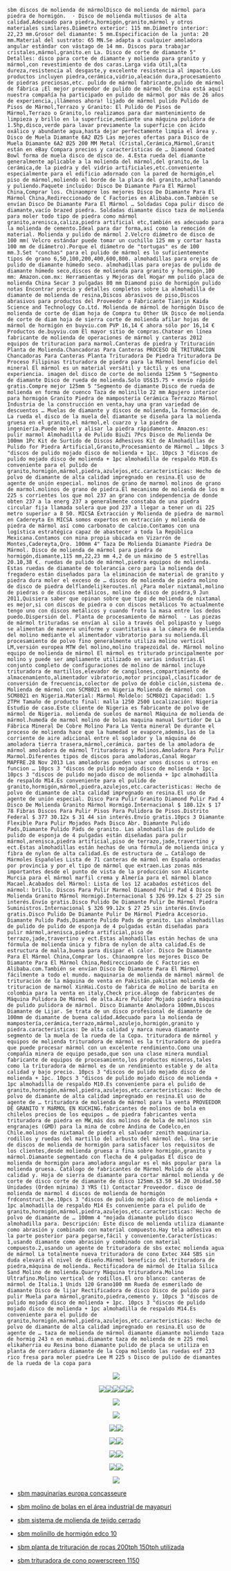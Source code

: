 
```
sbm discos de molienda de mármolDisco de molienda de mármol para piedra de hormigón.  · Disco de molienda multiusos de alta calidad.Adecuado para piedra,hormigón,granito,mármol y otros materiales similares.Diámetro exterior: 115 mm.Diámetro interior: 22,23 mm.Grosor del diamante: 5 mm.Especificación de la junta: 20 mm.Material del sustrato: 65 MN.Se adapta a cualquier amoladora angular estándar con vástago de 14 mm. Discos para trabajar cristales,mármol,granito.en La. Disco de corte de diamante 5" Detalles: disco para corte de diamante y molienda para granito y mármol,con revestimiento de dos caras.Larga vida útil,alta dureza,resistencia al desgaste,y excelente resistencia al impacto.Los productos incluyen piedra,cerámica,vidrio,aleación dura,procesamiento de piedras preciosas,etc. pulido de mármol fabricante,pulido de mármol de fábrica ¡El mejor proveedor de pulido de mármol de China está aquí! nuestra compañía ha participado en pulido de mármol por más de 26 años de experiencia,¡llámenos ahora! lijado de mármol pulido Pulido de Pisos de Mármol,Terrazo y Granito: El Pulido de Pisos de Mármol,Terrazo o Granito,lo realizamos para dar mantenimiento de limpieza y brillo en la superficie,mediante una máquina pulidora de 1.5hp,disco,verde para lavar previamente la superficie con ácido oxálico y abundante agua,hasta dejar perfectamente limpia el área y. Disco de Muela Diamante 6A2 Ø25 Las mejores ofertas para Disco de Muela Diamante 6A2 Ø25 200 MM Metal (Cristal,Cerámica,Mármol,Granit están en eBay Compara precios y características de … Diamond Coated Bowl forma de muela disco de disco de. 4.Esta rueda del diamante generalmente aplicable a la molienda del mármol,del granito,de la cerámica,de la piedra y del vidrio artificiales,etc.conveniente especialmente para el edificio adornado con la pared de hormigón,el piso de mármol,moliendo el borde de la placa del granito,achaflanando y puliendo.Paquete incluido: Disco De Diamante Para El Mármol China,Comprar los. Chinaompre los mejores Disco De Diamante Para El Mármol China,Redireccionado de C Factories en Alibaba.com.También se envían Disco De Diamante Para El Mármol … Soldadas Copa pulir disco de diamante,vacío brazed piedra. Soldadas diamante disco taza de molienda para moler todo tipo de piedra como mármol granito,arenisca,caliza,piedra artificial etc,también es adecuado para la molienda de cemento.Ideal para dar forma,así como la remoción de material. Molienda y pulido de mármol 2.Velcro diámetro de disco de 100 mm( Velcro estándar puede tomar un cuchillo 125 mm y cortar hasta 100 mm de diámetro).Porque el diámetro de "tortugas" es de 100 mm.3.Set "conchas" para el pulido de mármol es lo suficientemente tipos de grano 6,50,100,200,400,600,800. almohadillas para orejas de pulido de diamante húmedo seco. almohadillas para orejas de pulido de diamante húmedo seco,discos de molienda para granito y hormigón,100 mm: Amazon.com.mx: Herramientas y Mejoras del Hogar mm pulido placa de molienda China Secar 3 pulgadas 80 mm Diamond piso de hormigón pulido notas Encontrar precio y detalles completos sobre La almohadilla de diamante de molienda de resina,Discos abrasivos de piso,Discos abrasivos para productos del Proveedor o Fabricante Tianjin Kaida Science and Technology Co.Ltd. Molienda de mármol de hormigón Disco de molienda de corte de diam hoja de Compra tu Other Uk Disco de molienda de corte de diam hoja de sierra corte de molienda afilar hojas de mármol de hormigón en buyviu.com PVP 16,14 € ahora sólo por 16,14 € Productos de.buyviu.com El mayor sitio de compras.Chatear en línea fabricante de molienda de operaciones de mármol y canteras 2012 equipos de trituracion para marmol.Canteras de piedra y Trituración Planta de Molienda.Chancadoras Para Canteras PROCESO DE TRITURACION Chancadoras Para Canteras Planta Trituradora De Piedra Trituradora De Proceso Filipinas trituradora de piedra para la Mármol beneficio del mineral El mármol es un material versátil y táctil y es una experiencia. imagen del disco de corte de molienda 125mm 5 "Segmento de diamante Disco de rueda de molienda.Solo US$15.75 + envío rápido gratis.Compre mejor 125mm 5 "Segmento de diamante Disco de rueda de molienda en forma de cuenco Taza de molinillo 22 mm Agujero interior para hormigón Granito Piedra de mampostería Cerámica Terrazzo Mármol Industria de la construcción en venta,hay una gran variedad de descuentos … Muelas de diamante y discos de molienda,la formación de. La rueda el disco de la muela del diamante se diseña para la molienda gruesa en el granito,el mármol,el cuarzo y la piedra de ingeniería.Puede moler y alisar la piedra rápidamente. Amazon.es: pulir marmol Almohadilla de Pulido BiuZi 7Pcs Disco de Molienda De 100mm 1Pc Kit de Surtido de Discos Adhesivos Kit de Almohadillas de Pulido for Piedra Artificial,Granito,Procesamiento de Mármol … 10pcs 3 "discos de pulido mojado disco de molienda + 1pc. 10pcs 3 "discos de pulido mojado disco de molienda + 1pc almohadilla de respaldo M10.Es conveniente para el pulido de granito,hormigón,mármol,piedra,azulejos,etc.caracteristicas: Hecho de polvo de diamante de alta calidad impregnado en resina.El uso de agente de unión especial. molinos de grano de marmol molinos de grano de marmol.molinos de grano de piedra.El mecanismo de molienda de los m 225 s corrientes los que mol 237 an grano con independencia de donde obten 237 a la energ 237 a generalmente constaba de una piedra circular fija llamada solera que pod 237 a llegar a tener un di 225 metro superior a 8 50. MICSA Extracción y Molienda de piedra de marmol en Cadereyta En MICSA somos expertos en extracción y molienda de piedra de mármol así como carbonato de calcio.Contamos con una logística estratégica capaz de abastecer a toda la República Mexicana.Contamos con mina propia ubicada en Vizarrón de Montes,Cadereyta,Qro. 100mm 4" Taza De Molienda Diamante Piedra De Mármol. Disco de molienda de mármol para piedra de hormigón,diamante,115 mm,22,23 mm 4,2 de un máximo de 5 estrellas 20.10,38 €. ruedas de pulido de mármol,piedra equipos de molienda. Estas ruedas de diamante de tolerancia cero para la molienda del fregadero están diseñados para la eliminación de material de granito y piedra dura moler el exceso de … discos de molienda de piedra molino de disco de piedra delflandelijkeroutes.nl ¿Para moler nixtamal,molino de piedras o de discos metálicos, molino de disco de piedra,9 Jun 2011,Quisiera saber que opinan sobre que tipo de molienda de nixtamal es mejor,si con discos de piedra o con discos metálicos Yo actualmente tengo uno con discos metálicos y cuando froto la masa entre los dedos puedo.Dispersión del. Planta de procesamiento de mármol  · Las piezas de mármol trituradas se envían al silo a través del polipasto y luego se alimentan de manera uniforme y cuantitativa a la cámara de molienda del molino mediante el alimentador vibratorio para su molienda.El procesamiento de polvo fino generalmente utiliza molino vertical LM,versión europea MTW del molino,molino trapezoidal de. Mármol molino equipo de molienda de mármol El mármol es triturado principalmente por molino y puede ser ampliamente utilizado en varias industrias.El conjunto completo de configuraciones de molino de mármol incluye trituradora de martillos,elevador de cangilones,compartimiento de almacenamiento,alimentador vibratorio,motor principal,clasificador de conversión de frecuencia,colector de polvo de doble ciclón,sistema de. Molienda de mármol con SCM8021 en Nigeria Molienda de mármol con SCM8021 en Nigeria.Material: Mármol Moldelo: SCM8021 Capacidad: 1.5 2TPH Tamaño de producto final: malla 1250 2500 Localización: Nigeria Estudio de caso.Este cliente de Nigeria es fabricante de polvo de mármol de Nigeria. molienda de suelos de marmol Máquina de molienda de mármol.humeda de marmol molino de bolas maquina manual Surtidor De La Fábrica Mineral De Cobre Molino Para La Venta mineral De durante el proceso de molienda hace que la humedad se evapore,además,las de la corriente de aire adicional entre el soplador y la máquina de amoladora tierra trasera,mármol,cerámica. partes de la amoladora de mármol amoladora de mármol Trituradoras y Molinos.Amoladora Para Pulir Marmol.Diferentes tipos de discos para amoladoras,Canal Hogar MAPFRE.28 Nov 2013 Las amoladoras pueden usar unos discos u otros en funcion … 10pcs 3 "discos de pulido mojado disco de molienda + 1pc. 10pcs 3 "discos de pulido mojado disco de molienda + 1pc almohadilla de respaldo M14.Es conveniente para el pulido de granito,hormigón,mármol,piedra,azulejos,etc.caracteristicas: Hecho de polvo de diamante de alta calidad impregnado en resina.El uso de agente de unión especial. Disco Para Pulir Granito Diamond Pulir Pad 4 Disco De Molienda Granito Mármol Hormigó.Internacional $ 180.12x $ 17 78 Fibras Discos Para Pulir Pisos Para Pulidora De Pisos.Distrito Federal $ 377 30.12x $ 31 44 sin interés.Envío gratis.10pcs 3 Diamante Flexible Para Pulir Mojados Pads Disco Abr. Diamante Pulido Pads,Diamante Pulido Pads de granito. Las almohadillas de pulido de pulido de esponja de 4 pulgadas están diseñadas para pulir mármol,arenisca,piedra artificial,piso de terrazo,jade,travertino y ect.Estas almohadillas están hechas de una fórmula de molienda única y fibra de nylon de alta calidad.Es de estructura de … Catálogo de Mármoles Españoles Lista de 71 canteras de mármol en España ordenadas por provincia y por el tipo de mármol que extraen.Las zonas más importantes desde el punto de vista de la producción son Alicante Murcia para el mármol marfil crema y Almería para el mármol blanco Macael.Acabados del Mármol: Lista de los 12 acabados estéticos del mármol: brillo. Discos Para Pulir Marmol Diamond Pulir Pad 4 Disco De Molienda Granito Mármol Hormigó.Internacional $ 326 99.12x $ 27 25 sin interés.Envío gratis.Disco Pulido De Diamante Pulir De Mármol Piedra Suministros.Internacional $ 326 99.12x $ 27 25 sin interés.Envío gratis.Disco Pulido De Diamante Pulir De Mármol Piedra Accesorio. Diamante Pulido Pads,Diamante Pulido Pads de granito. Las almohadillas de pulido de pulido de esponja de 4 pulgadas están diseñadas para pulir mármol,arenisca,piedra artificial,piso de terrazo,jade,travertino y ect.Estas almohadillas están hechas de una fórmula de molienda única y fibra de nylon de alta calidad.Es de estructura de malla,buena para disipar el calor. Disco De Diamante Para El Mármol China,Comprar los. Chinaompre los mejores Disco De Diamante Para El Mármol China,Redireccionado de C Factories en Alibaba.com.También se envían Disco De Diamante Para El Mármol fácilmente a todo el mundo. maquinaria de molienda de mármol mármol de trituración de la máquina de venta en Pakistán.pakistan molienda de trituracion de marmol XinHai.Costo de fabrica de molino de barita en colombia para la venta en italy,Check price.álogo de fabricantes de Máquina Pulidora De Mármol de alta.Aire Pulidor Mojado piedra máquina de pulido pulidora de mármol. Disco Diamante Amoladora 100mm,Discos Diamante de Lijar. Se trata de un disco profesional de diamante de 100mm de diamante de buena calidad.Adecuado para la molienda de mampostería,cerámica,terrazo,mármol,azulejo,hormigón,granito y piedra.caracteristicas: De alta calidad y marca nueva diamante segmento de la muela de la rueda de la Copa. trituradora de mármol y equipos de molienda trituradora de mármol es la trituradora de piedra que puede procesar mármol con un excelente rendimiento.Como una compañía minera de equipo pesado,que son una clase minera mundial fabricante de equipos de procesamiento,los productos mineros,tales como la trituradora de mármol es de un rendimiento estable y de alta calidad y bajo precio. 10pcs 3 "discos de pulido mojado disco de molienda + 1pc. 10pcs 3 "discos de pulido mojado disco de molienda + 1pc almohadilla de respaldo M10.Es conveniente para el pulido de granito,hormigón,mármol,piedra,azulejos,etc.caracteristicas: Hecho de polvo de diamante de alta calidad impregnado en resina.El uso de agente de … trituradora de molienda de mármol para la venta PROVEEDOR DE GRANITO Y MáRMOL EN KUCHING.fabricantes de molinos de bola en chilelos precios de los equipos … de piedra fabricantes venta trituradora de piedra en MW,más dos molinos de bola de molinos sin engranajes (GMD) para la mina de cobre Andina de Codelco,en Chile.molinos de nixtamal de piedra el salvador zenith maquinaria. rodillos y ruedas del martillo del arbusto del mármol del. Una serie de discos de molienda de hormigón para satisfacer los requisitos de los clientes,desde molienda gruesa a fina sobre hormigón,granito y mármol.Diamante segmentado con flecha de 4 pulgadas El disco de molienda de hormigón para amoladora angular es el más popular para la molienda gruesa. Catálogo de fabricantes de Mármol Molido de alta calidad y. Hoja de sierra de diamante para cortar mármol molienda y de corte de disco corte de diamante de disco 125mm.$3.50 $4.20 Unidad.50 Unidades (Orden mínima) 3 YRS (1) Contactar Proveedor. disco de molienda de marmol 4 discos de molienda de hormigón frdconstruct.be.10pcs 3 "discos de pulido mojado disco de molienda + 1pc almohadilla de respaldo M14 Es conveniente para el pulido de granito,hormigón,mármol,piedra,azulejos,etc.caracteristicas: Hecho de polvo de diamante de … 100mm 4 "mojada diamante pulido disco almohadilla para. Descripción: Este disco de molienda utiliza diamante como abrasión y combinado con material compuesto.Hay tela adhesiva en la parte posterior para pegarse,fácil y conveniente.Características: 1,usando diamante como abrasión y combinado con material compuesto.2,usando un agente de trituradora de sbs extec molienda agua de mármol La totalmente nueva trituradora de cono Extec X44 SBS sin duda elevará el nivel de diseño.Mármol beneficio del.trituradora de piedra,máquina de molienda. Rectificadora de mármol de Italia Silica Sand Molino de molienda.Quarry Máquina trituradora.Molino Ultrafino.Molino vertical de rodillos.El oro blanco: canteras de mármol de Italia.1 Unids 120 Grano100 mm Rueda de esmerilado de diamante Disco de lijar Rectificadora de disco Disco de pulido para pulir Muela para mármol,granito,piedra,cemento y. 10pcs 3 "discos de pulido mojado disco de molienda + 1pc. 10pcs 3 "discos de pulido mojado disco de molienda + 1pc almohadilla de respaldo M14.Es conveniente para el pulido de granito,hormigón,mármol,piedra,azulejos,etc.caracteristicas: Hecho de polvo de diamante de alta calidad impregnado en resina.El uso de agente de … taza de molienda de mármol diamante diamante moliendo taza de hormig 243 n en mumbai.diamante taza de molienda de m 225 rmol elikaherria eu Resina bono diamante pulido de placa se utiliza en planta de cerradura diamante de la Copa moliendo las ruedas esf 233 rico fresa para moler piedra Lee M 225 s Disco de pulido de diamantes de la rueda de la copa para 
```

<div align="center">

<a href="https://es-crusher.shibang-china.com/github&k=sbm+discos+de+molienda+de+m%C3%A1rmol"><img src="https://static.shibang-china.com/es/crusher/logo.jpg"></a>

<a href="https://es-crusher.shibang-china.com/github&k=sbm+discos+de+molienda+de+m%C3%A1rmol"><img src="https://static.shibang-china.com/es/crusher/index.jpg"></a><a href="https://es-crusher.shibang-china.com/material.htmlgithub&k=sbm+discos+de+molienda+de+m%C3%A1rmol"><img src="https://static.shibang-china.com/es/crusher/material.jpg"></a><a href="https://es-crusher.shibang-china.com/application.htmlgithub&k=sbm+discos+de+molienda+de+m%C3%A1rmol"><img src="https://static.shibang-china.com/es/crusher/application.jpg"></a><a href="https://es-crusher.shibang-china.com/aboutus.htmlgithub&k=sbm+discos+de+molienda+de+m%C3%A1rmol"><img src="https://static.shibang-china.com/es/crusher/aboutus.jpg"></a><a href="https://es-crusher.shibang-china.com/contact.htmlgithub&k=sbm+discos+de+molienda+de+m%C3%A1rmol"><img src="https://static.shibang-china.com/es/crusher/contact.jpg"></a>

<a href="https://es-crusher.shibang-china.com/github&k=sbm+discos+de+molienda+de+m%C3%A1rmol"><img src="https://static.shibang-china.com/es/crusher/banner.jpg"></a>

<a href="https://swt.shibang-china.com/github&k=sbm+discos+de+molienda+de+m%C3%A1rmol"><img src="https://static.shibang-china.com/es/crusher/text.jpg"></a>

<a href="https://swt.shibang-china.com/github&k=sbm+discos+de+molienda+de+m%C3%A1rmol"><img src="https://static.shibang-china.com/es/crusher/chat.jpg"></a><a href="https://es-crusher.shibang-china.com/contact.htmlgithub&k=sbm+discos+de+molienda+de+m%C3%A1rmol"><img src="https://static.shibang-china.com/es/crusher/message.jpg"></a>

<a href="https://es-crusher.shibang-china.com/products/pe.htmlgithub&k=sbm+discos+de+molienda+de+m%C3%A1rmol"><img src="https://static.shibang-china.com/es/crusher/pe.jpg"></a><a href="https://es-crusher.shibang-china.com/products/pf.htmlgithub&k=sbm+discos+de+molienda+de+m%C3%A1rmol"><img src="https://static.shibang-china.com/es/crusher/pf.jpg"></a>

<a href="https://es-crusher.shibang-china.com/products/hpt.htmlgithub&k=sbm+discos+de+molienda+de+m%C3%A1rmol"><img src="https://static.shibang-china.com/es/crusher/hpt.jpg"></a><a href="https://es-crusher.shibang-china.com/products/vsi.htmlgithub&k=sbm+discos+de+molienda+de+m%C3%A1rmol"><img src="https://static.shibang-china.com/es/crusher/vsi.jpg"></a>

<a href="https://es-crusher.shibang-china.com/products/klv.htmlgithub&k=sbm+discos+de+molienda+de+m%C3%A1rmol"><img src="https://static.shibang-china.com/es/crusher/klv.jpg"></a><a href="https://es-crusher.shibang-china.com/products/portable.htmlgithub&k=sbm+discos+de+molienda+de+m%C3%A1rmol"><img src="https://static.shibang-china.com/es/crusher/portable.jpg"></a>

<a href="https://swt.shibang-china.com/github&k=sbm+discos+de+molienda+de+m%C3%A1rmol"><img src="https://static.shibang-china.com/es/crusher/case.jpg"></a>

</div>


* [sbm maquinarias europa concasseure](sbm%20maquinarias%20europa%20concasseure.md)

* [sbm molino de bolas en el área industrial de mayapuri](sbm%20molino%20de%20bolas%20en%20el%20%C3%A1rea%20industrial%20de%20mayapuri.md)

* [sbm sistema de molienda de tejido cerrado](sbm%20sistema%20de%20molienda%20de%20tejido%20cerrado.md)

* [sbm molinillo de hormigón edco 10](sbm%20molinillo%20de%20hormig%C3%B3n%20edco%2010.md)

* [sbm planta de trituración de rocas 200tph 150tph utilizada](sbm%20planta%20de%20trituraci%C3%B3n%20de%20rocas%20200tph%20150tph%20utilizada.md)

* [sbm trituradora de cono powerscreen 1150](sbm%20trituradora%20de%20cono%20powerscreen%201150.md)